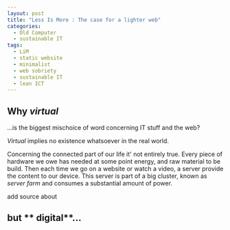 ```yaml
---
layout: post
title: "Less Is More : The case for a lighter web"
categories:
  - Old Computer
  - sustainable IT
tags:
  - LiM
  - static website
  - minimalist
  - web sobriety
  - sustainable IT
  - lean ICT
---
```


## Why *virtual* 
...is the biggest mischoice of word concerning IT stuff and the web?

*Virtual* implies no existence whatsoever in the real world.

Concerning the connected part of our life it' not entirely true. Every piece of hardware we owe has needed at some point energy, and raw material to be build. Then each time we go on a website or watch a video, a server provide the content to our device. This server is part of a big cluster, known as *server farm* and consumes a substantial amount of power.

add source about 
## but ** digital**...